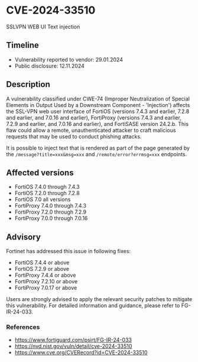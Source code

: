 # CVE-2024-33510 
SSLVPN WEB UI Text injection

## Timeline
- Vulnerability reported to vendor: 29.01.2024
- Public disclosure: 12.11.2024

## Description

A vulnerability classified under CWE-74 (Improper Neutralization of Special Elements in Output Used by a Downstream Component - 'Injection') affects the SSL-VPN web user interface of FortiOS (versions 7.4.3 and earlier, 7.2.8 and earlier, and 7.0.16 and earlier), FortiProxy (versions 7.4.3 and earlier, 7.2.9 and earlier, and 7.0.16 and earlier), and FortiSASE version 24.2.b. This flaw could allow a remote, unauthenticated attacker to craft malicious requests that may be used to conduct phishing attacks.


It is possible to inject text that is rendered as part of the page generated by the `/message?title=xxx&msg=xxx` and `/remote/error?errmsg=xxx` endpoints.


## Affected versions
* FortiOS 7.4.0 through 7.4.3
* FortiOS 7.2.0 through 7.2.8
* FortiOS 7.0 all versions
* FortiProxy 7.4.0 through 7.4.3
* FortiProxy 7.2.0 through 7.2.9
* FortiProxy 7.0.0 through 7.0.16

## Advisory
Fortinet has addressed this issue in following fixes:
* FortiOS 7.4.4 or above
* FortiOS 7.2.9 or above
* FortiProxy 7.4.4 or above
* FortiProxy 7.2.10 or above
* FortiProxy 7.0.17 or above

Users are strongly advised to apply the relevant security patches to mitigate this vulnerability. For detailed information and guidance, please refer to FG-IR-24-033.

### References
* https://www.fortiguard.com/psirt/FG-IR-24-033 
* https://nvd.nist.gov/vuln/detail/cve-2024-33510
* https://www.cve.org/CVERecord?id=CVE-2024-33510
